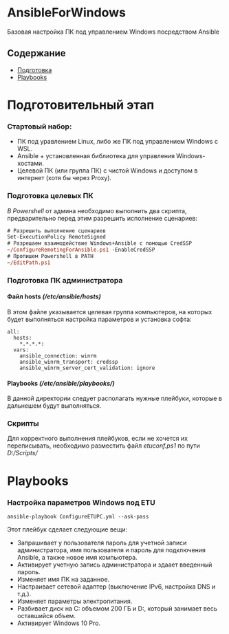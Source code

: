 # AnsibleForWindows
Базовая настройка ПК под управлением Windows посредством Ansible

## Содержание
- [Подготовка](#подготовительный-этап)
- [Playbooks](#playbooks)

# Подготовительный этап
### Стартовый набор:

- ПК под уравлением Linux, либо же ПК под управлением Windows с WSL.
- Ansible + установленная библиотека для управления Windows-хостами.
- Целевой ПК (или группа ПК) с чистой Windows и доступом в интернет (хотя бы через Proxy).

### Подготовка целевых ПК
*В Powershell* от админа необходимо выполнить два скрипта, предварительно перед этим разрешить исполнение сценариев:
```ps
# Разрешить выполнение сценариев
Set-ExecutionPolicy RemoteSigned
# Разрешаем взаимодействие Windows+Ansible с помощью CredSSP
~/ConfigureRemotingForAnsible.ps1 -EnableCredSSP
# Пропишем Powershell в PATH
~/EditPath.ps1
```
### Подготовка ПК администратора
#### Файл hosts *(/etc/ansible/hosts)*
В этом файле указывается целевая группа компьютеров, на которых будет выполняться настройка параметров и установка софта:
```
all:
  hosts:
    *.*.*.*:
  vars:
    ansible_connection: winrm
    ansible_winrm_transport: credssp
    ansible_winrm_server_cert_validation: ignore
```

#### Playbooks *(/etc/ansible/playbooks/)*
В данной директории следует располагать нужные плейбуки, которые в дальнешем будут выполняться.

### Скрипты
Для корректного выполнения плейбуков, если не хочется их переписывать, необходимо разместить файл *etuconf.ps1* по пути *D:/Scripts/*

# Playbooks
### Настройка параметров Windows под ETU
```
ansible-playbook ConfigureETUPC.yml --ask-pass
```
Этот плейбук сделает следующие вещи:
- Запрашивает у пользователя пароль для учетной записи администратора, имя пользователя и пароль для подключения Ansible, а также новое имя компьютера.
- Активирует учетную запись администратора и здаает введенный пароль.
- Изменяет имя ПК на заданное.
- Настраивает сетевой адаптер (выключение IPv6, настройка DNS и т.д.).
- Изменяет параметры электропитания.
- Разбивает диск на C: объемом 200 ГБ и D:, который занимает весь оставшийся объем.
- Активирует Windows 10 Pro.
